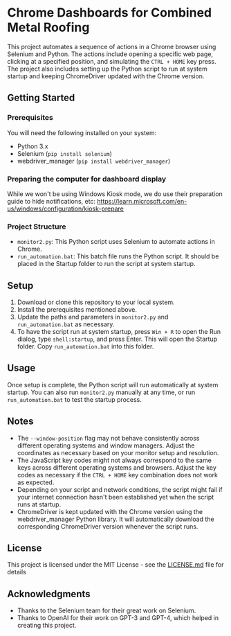 # Chrome Dashboards for Combined Metal Roofing

This project automates a sequence of actions in a Chrome browser using Selenium and Python. The actions include opening a specific web page, clicking at a specified position, and simulating the `CTRL + HOME` key press. The project also includes setting up the Python script to run at system startup and keeping ChromeDriver updated with the Chrome version.

## Getting Started

### Prerequisites

You will need the following installed on your system:

- Python 3.x
- Selenium (`pip install selenium`)
- webdriver_manager (`pip install webdriver_manager`)

### Preparing the computer for dashboard display

While we won't be using Windows Kiosk mode, we do use their preparation guide to hide notifications, etc: https://learn.microsoft.com/en-us/windows/configuration/kiosk-prepare

### Project Structure

- `monitor2.py`: This Python script uses Selenium to automate actions in Chrome.
- `run_automation.bat`: This batch file runs the Python script. It should be placed in the Startup folder to run the script at system startup.

## Setup

1. Download or clone this repository to your local system.
2. Install the prerequisites mentioned above.
3. Update the paths and parameters in `monitor2.py` and `run_automation.bat` as necessary.
4. To have the script run at system startup, press `Win + R` to open the Run dialog, type `shell:startup`, and press Enter. This will open the Startup folder. Copy `run_automation.bat` into this folder.

## Usage

Once setup is complete, the Python script will run automatically at system startup. You can also run `monitor2.py` manually at any time, or run `run_automation.bat` to test the startup process.

## Notes

- The `--window-position` flag may not behave consistently across different operating systems and window managers. Adjust the coordinates as necessary based on your monitor setup and resolution.
- The JavaScript key codes might not always correspond to the same keys across different operating systems and browsers. Adjust the key codes as necessary if the `CTRL + HOME` key combination does not work as expected.
- Depending on your script and network conditions, the script might fail if your internet connection hasn't been established yet when the script runs at startup.
- ChromeDriver is kept updated with the Chrome version using the webdriver_manager Python library. It will automatically download the corresponding ChromeDriver version whenever the script runs.

## License

This project is licensed under the MIT License - see the [LICENSE.md](LICENSE.md) file for details

## Acknowledgments

- Thanks to the Selenium team for their great work on Selenium.
- Thanks to OpenAI for their work on GPT-3 and GPT-4, which helped in creating this project.
